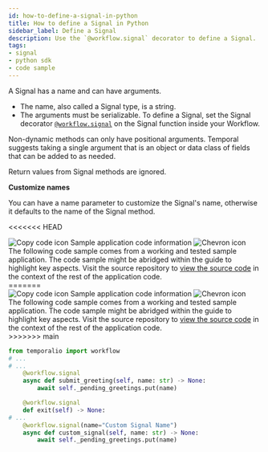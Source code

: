 ```yaml
---
id: how-to-define-a-signal-in-python
title: How to define a Signal in Python
sidebar_label: Define a Signal
description: Use the `@workflow.signal` decorator to define a Signal.
tags:
- signal
- python sdk
- code sample
---
```


<!-- DO NOT EDIT THIS FILE DIRECTLY.
THIS FILE IS GENERATED from https://github.com/temporalio/documentation-samples-python/blob/main/signal_your_workflow/wf_signal_dacx.py. -->

A Signal has a name and can have arguments.

- The name, also called a Signal type, is a string.
- The arguments must be serializable.
  To define a Signal, set the Signal decorator [`@workflow.signal`](https://python.temporal.io/temporalio.workflow.html#signal) on the Signal function inside your Workflow.

Non-dynamic methods can only have positional arguments.
Temporal suggests taking a single argument that is an object or data class of fields that can be added to as needed.

Return values from Signal methods are ignored.

**Customize names**

You can have a name parameter to customize the Signal's name, otherwise it defaults to the name of the Signal method.

<<<<<<< HEAD

<div class="copycode-notice-container"><div class="copycode-notice"><img data-style="copycode-icon" src="/icons/copycode.png" alt="Copy code icon" /> Sample application code information <img id="i-a7661edf-c500-48e1-92ee-f482d3d56f1d" data-event="clickable-copycode-info" data-style="chevron-icon" src="/icons/chevron.png" alt="Chevron icon" /></div><div id="copycode-info-a7661edf-c500-48e1-92ee-f482d3d56f1d" class="copycode-info">The following code sample comes from a working and tested sample application. The code sample might be abridged within the guide to highlight key aspects. Visit the source repository to <a href="https://github.com/temporalio/documentation-samples-python/blob/main/signal_your_workflow/wf_signal_dacx.py">view the source code</a> in the context of the rest of the application code.</div></div>
=======
<div class="copycode-notice-container"><div class="copycode-notice"><img data-style="copycode-icon" src="/icons/copycode.png" alt="Copy code icon" /> Sample application code information <img id="i-44edac35-b2c2-40b4-be2a-99ac51db16be" data-event="clickable-copycode-info" data-style="chevron-icon" src="/icons/chevron.png" alt="Chevron icon" /></div><div id="copycode-info-44edac35-b2c2-40b4-be2a-99ac51db16be" class="copycode-info">The following code sample comes from a working and tested sample application. The code sample might be abridged within the guide to highlight key aspects. Visit the source repository to <a href="https://github.com/temporalio/documentation-samples-python/blob/main/signal_your_workflow/wf_signal_dacx.py">view the source code</a> in the context of the rest of the application code.</div></div>
>>>>>>> main

```python
from temporalio import workflow
# ...
# ...
    @workflow.signal
    async def submit_greeting(self, name: str) -> None:
        await self._pending_greetings.put(name)

    @workflow.signal
    def exit(self) -> None:
# ...
    @workflow.signal(name="Custom Signal Name")
    async def custom_signal(self, name: str) -> None:
        await self._pending_greetings.put(name)
```
